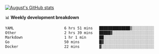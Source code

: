 
[![August's GitHub stats](https://github-readme-stats.vercel.app/api?username=zou-weidong&show_icons=true&theme=radical)](https://github.com/zou-weidong)


📊 **Weekly development breakdown**
<!--START_SECTION:waka-->

```txt
YAML                       6 hrs 51 mins   ██████████████▒░░░░░░░░░░   57.32 %
Other                      2 hrs 39 mins   █████▓░░░░░░░░░░░░░░░░░░░   22.25 %
Markdown                   1 hr 1 min      ██░░░░░░░░░░░░░░░░░░░░░░░   08.57 %
Go                         50 mins         █▓░░░░░░░░░░░░░░░░░░░░░░░   07.02 %
Docker                     22 mins         ▓░░░░░░░░░░░░░░░░░░░░░░░░   03.19 %
```

<!--END_SECTION:waka-->
